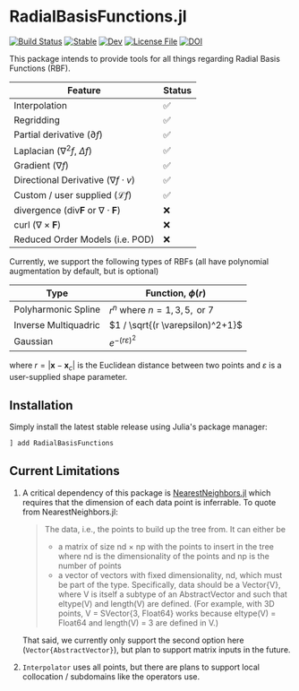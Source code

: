 # RadialBasisFunctions.jl

[![Build Status](https://github.com/kylebeggs/RadialBasisFunctions.jl/actions/workflows/CI.yml/badge.svg?branch=main)](https://github.com/kylebeggs/RadialBasisFunctions.jl/actions/workflows/CI.yml?query=branch%3Amain)
[![Stable](https://img.shields.io/badge/docs-stable-blue.svg)](https://kylebeggs.github.io/RadialBasisFunctions.jl/stable)
[![Dev](https://img.shields.io/badge/docs-dev-blue.svg)](https://kylebeggs.github.io/RadialBasisFunctions.jl/dev)
[![License File](https://img.shields.io/badge/license-MIT-blue)](https://github.com/kylebeggs/RadialBasisFunctions.jl/blob/master/LICENSE)
[![DOI](https://zenodo.org/badge/634682663.svg)](https://zenodo.org/badge/latestdoi/634682663)

This package intends to provide tools for all things regarding Radial Basis Functions (RBF). 

| Feature | Status |
| ------- | ------ |
| Interpolation | ✅ |
| Regridding | ✅ |
| Partial derivative ($\partial f$) | ✅ |
| Laplacian ($\nabla^2 f$, $\Delta f$) | ✅ |
| Gradient ($\nabla f$) | ✅ |
| Directional Derivative ($\nabla f \cdot v$) | ✅ |
| Custom / user supplied ($\mathcal{L} f$) | ✅ |
| divergence ($\textrm{div} \mathbf{F}$ or $\nabla \cdot \mathbf{F}$) | ❌ |
| curl ($\nabla \times \mathbf{F}$) | ❌ |
| Reduced Order Models (i.e. POD) | ❌ |

Currently, we support the following types of RBFs (all have polynomial augmentation by default, but is optional)

| Type                 | Function, $\phi(r)$                    |
| -------------------- | -------------------------------------- |
| Polyharmonic Spline  | $r^n$ where $n=1,3,5, \text{ or } 7$          |
| Inverse Multiquadric | $1 / \sqrt{(r \varepsilon)^2+1}$ |
| Gaussian             | $e^{-(r \varepsilon)^2}$               |

where $r = \lvert \mathbf{x}-\mathbf{x}_{c} \rvert$ is the Euclidean distance between two points and $\varepsilon$ is a user-supplied shape parameter.

## Installation

Simply install the latest stable release using Julia's package manager:

```julia
] add RadialBasisFunctions
```

## Current Limitations

1. A critical dependency of this package is [NearestNeighbors.jl](https://github.com/KristofferC/NearestNeighbors.jl) which requires that the dimension of each data point is inferrable. To quote from NearestNeighbors.jl:
    > The data, i.e., the points to build up the tree from. It can either be
    > * a matrix of size nd × np with the points to insert in the tree where nd is the dimensionality of the points and np is the number of points
    > * a vector of vectors with fixed dimensionality, nd, which must be part of the type. Specifically, data should be a Vector{V}, where V is itself a subtype of an AbstractVector and such that eltype(V) and length(V) are defined. (For example, with 3D points, V = SVector{3, Float64} works because eltype(V) = Float64 and length(V) = 3 are defined in V.)

    That said, we currently only support the second option here (`Vector{AbstractVector}`), but plan to support matrix inputs in the future.

2. `Interpolator` uses all points, but there are plans to support local collocation / subdomains like the operators use.
